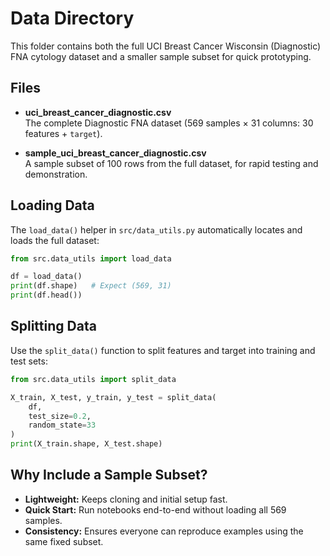# Data Directory

This folder contains both the full UCI Breast Cancer Wisconsin (Diagnostic) FNA cytology dataset and a smaller sample subset for quick prototyping.

## Files

- **uci\_breast\_cancer\_diagnostic.csv**\
  The complete Diagnostic FNA dataset (569 samples × 31 columns: 30 features + `target`).

- **sample\_uci\_breast\_cancer\_diagnostic.csv**\
  A sample subset of 100 rows from the full dataset, for rapid testing and demonstration.

## Loading Data

The `load_data()` helper in `src/data_utils.py` automatically locates and loads the full dataset:

```python
from src.data_utils import load_data

df = load_data()
print(df.shape)   # Expect (569, 31)
print(df.head())
```

## Splitting Data

Use the `split_data()` function to split features and target into training and test sets:

```python
from src.data_utils import split_data

X_train, X_test, y_train, y_test = split_data(
    df,
    test_size=0.2,
    random_state=33
)
print(X_train.shape, X_test.shape)
```

## Why Include a Sample Subset?

- **Lightweight:** Keeps cloning and initial setup fast.
- **Quick Start:** Run notebooks end-to-end without loading all 569 samples.
- **Consistency:** Ensures everyone can reproduce examples using the same fixed subset.

